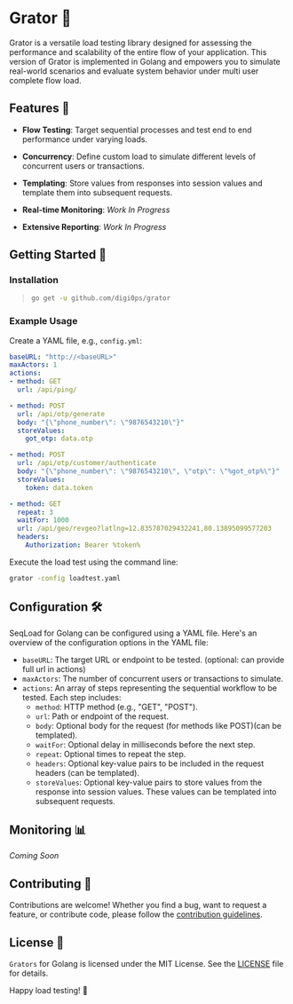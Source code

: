 # Grator 🚀

Grator is a versatile load testing library designed for assessing the performance and scalability of the entire flow of your application.
This version of Grator is implemented in Golang and empowers you to simulate real-world scenarios and evaluate system behavior under multi user complete flow load.

## Features 🌟

- **Flow Testing**: Target sequential processes and test end to end performance under varying loads.

- **Concurrency**: Define custom load to simulate different levels of concurrent users or transactions.

- **Templating**: Store values from responses into session values and template them into subsequent requests.

- **Real-time Monitoring**: *Work In Progress*

- **Extensive Reporting**: *Work In Progress*

## Getting Started 🚦

### Installation

> ```bash
> go get -u github.com/digi0ps/grator
> ```

### Example Usage

Create a YAML file, e.g., `config.yml`:

```yaml
baseURL: "http://<baseURL>"
maxActors: 1
actions:
- method: GET
  url: /api/ping/

- method: POST
  url: /api/otp/generate
  body: "{\"phone_number\": \"9876543210\"}"
  storeValues:
    got_otp: data.otp

- method: POST
  url: /api/otp/customer/authenticate
  body: "{\"phone_number\": \"9876543210\", \"otp\": \"%got_otp%\"}"
  storeValues:
    token: data.token

- method: GET
  repeat: 3
  waitFor: 1000
  url: /api/geo/revgeo?latlng=12.835787029432241,80.13895099577203
  headers:
    Authorization: Bearer %token%

```

Execute the load test using the command line:

```bash
grator -config loadtest.yaml
```

## Configuration 🛠️

SeqLoad for Golang can be configured using a YAML file. Here's an overview of the configuration options in the YAML file:

- `baseURL`: The target URL or endpoint to be tested. (optional: can provide full url in actions)
- `maxActors`: The number of concurrent users or transactions to simulate.
- `actions`: An array of steps representing the sequential workflow to be tested. Each step includes:
  - `method`: HTTP method (e.g., "GET", "POST").
  - `url`: Path or endpoint of the request.
  - `body`: Optional body for the request (for methods like POST)(can be templated).
  - `waitFor`: Optional delay in milliseconds before the next step.
  - `repeat`: Optional times to repeat the step.
  - `headers`: Optional key-value pairs to be included in the request headers (can be templated).
  - `storeValues`: Optional key-value pairs to store values from the response into session values. These values can be templated into subsequent requests.

## Monitoring 📊

*Coming Soon*

## Contributing 🤝

Contributions are welcome! Whether you find a bug, want to request a feature, or contribute code, please follow the [contribution guidelines](CONTRIBUTING.md).

## License 📜

`Grators` for Golang is licensed under the MIT License. See the [LICENSE](LICENSE) file for details.

Happy load testing! 🚀
